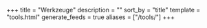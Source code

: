 +++
title = "Werkzeuge"
description = ""
sort_by = "title"
template = "tools.html"
generate_feeds = true
aliases = ["/tools/"]
+++
